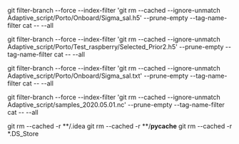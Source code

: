 git filter-branch --force --index-filter 'git rm --cached --ignore-unmatch Adaptive_script/Porto/Onboard/Sigma_sal.h5' --prune-empty --tag-name-filter cat -- --all

git filter-branch --force --index-filter 'git rm --cached --ignore-unmatch Adaptive_script/Porto/Test_raspberry/Selected_Prior2.h5' --prune-empty --tag-name-filter cat -- --all

git filter-branch --force --index-filter 'git rm --cached --ignore-unmatch Adaptive_script/Porto/Onboard/Sigma_sal.txt' --prune-empty --tag-name-filter cat -- --all

git filter-branch --force --index-filter 'git rm --cached --ignore-unmatch Adaptive_script/samples_2020.05.01.nc' --prune-empty --tag-name-filter cat -- --all

git rm --cached -r **/.idea
git rm --cached -r **/__pycache__
git rm --cached -r *.DS_Store




<!-- git filter-branch -f --index-filter 'git rm --cached --ignore-unmatch Porto/Setup/Grid/Base.txt' -->
